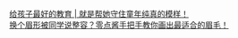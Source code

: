   
[给孩子最好的教育 | 就是帮她守住童年纯真的模样！](http://www.dianyue.me/archives/957/s0jrolnlad6jmkid/)  
[换个眉形被同学说整容？零点酱手把手教你画出最适合的眉毛！](http://www.dianyue.me/archives/228/xfpnprmpi3dwgorx/)